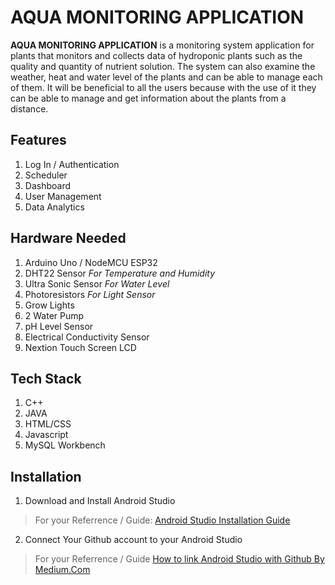 # AQUA MONITORING APPLICATION

**AQUA MONITORING APPLICATION** is a  monitoring system application for plants that monitors and collects data of hydroponic plants such as the quality and quantity of nutrient solution. The system can also examine the weather, heat and water level of the plants and can be able to manage each of them. It will be beneficial to all the users because with the use of it they can be able to manage and get information about the plants from a distance.

## Features
1. Log In / Authentication 
2. Scheduler 
3. Dashboard
4. User Management
5. Data Analytics 

## Hardware Needed 
1. Arduino Uno / NodeMCU ESP32
2. DHT22 Sensor *For Temperature and Humidity*
3. Ultra Sonic Sensor *For Water Level*
4. Photoresistors *For Light Sensor*
5. Grow Lights 
6. 2 Water Pump 
7. pH Level Sensor 
8. Electrical Conductivity Sensor
9. Nextion Touch Screen LCD 

## Tech Stack 
1. C++ 
2. JAVA 
3. HTML/CSS
4. Javascript
5. MySQL Workbench 

## Installation 
1. Download and Install Android Studio
> For your Referrence / Guide: [Android Studio Installation Guide](https://developer.android.com/studio/install) 

2. Connect Your Github account to your Android Studio 
> For your Referrence / Guide [How to link Android Studio with Github By Medium.Com](https://medium.com/code-yoga/how-to-link-android-studio-with-github-312037a13b99)
